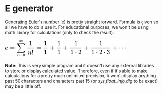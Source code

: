 # E generator
Generating [Euler's number](https://en.wikipedia.org/wiki/E_(mathematical_constant)) (e) is pretty straight forward. Formula is given so all we have to do is use it. For educational purposes, we won't be using math library for calculations (only to check the result).

![Formula!](formula.png)

**Note:** This is very simple program and it doesn't use any external libraries to store or display calculated value. Therefore, even if it's able to make calculations for a pretty much unlimited precision, it won't display anything past 50 characters and characters past 15 (or *sys.float_info.dig* to be exact) may be a little off.
